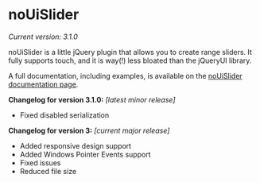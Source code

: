 # noUiSlider
_Current version: 3.1.0_

noUiSlider is a little jQuery plugin that allows you to create range sliders.
It fully supports touch, and it is way(!) less bloated than the jQueryUI library.

A full documentation, including examples, is available on the [noUiSlider documentation page](http://refreshless.com/nouislider/).

**Changelog for version 3.1.0:**
_[latest minor release]_

* Fixed disabled serialization

**Changelog for version 3:**
_[current major release]_

* Added responsive design support
* Added Windows Pointer Events support
* Fixed issues
* Reduced file size